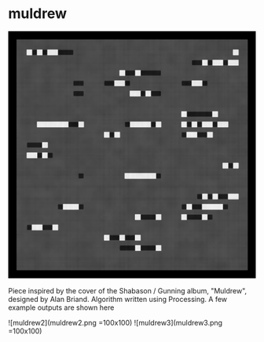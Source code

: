 # muldrew

![muldrew1](muldrew1.png)


Piece inspired by the cover of the Shabason / Gunning album, "Muldrew", designed by Alan Briand. Algorithm written using Processing. A few example outputs are shown here

![muldrew2](muldrew2.png =100x100)
![muldrew3](muldrew3.png =100x100)
